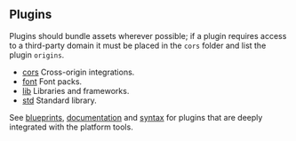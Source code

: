 ## Plugins

Plugins should bundle assets wherever possible; if a plugin requires access to a third-party domain it must be placed in the `cors` folder and list the plugin `origins`.

* [cors](/cors) Cross-origin integrations.
* [font](/font) Font packs.
* [lib](/lib) Libraries and frameworks.
* [std](/std) Standard library.

See [blueprints][], [documentation][] and [syntax][] for plugins that are deeply integrated with the platform tools.

[blueprints]: https://github.com/uwe-app/blueprints
[documentation]: https://github.com/uwe-app/documentation
[syntax]: https://github.com/uwe-app/syntax
